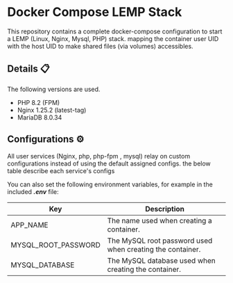 # Docker Compose LEMP Stack

This repository contains a complete docker-compose configuration to start a LEMP (Linux, Nginx, Mysql, PHP) stack. mapping the container user UID with the host UID to make shared files (via volumes) accessibles.

## Details :clipboard:
The following versions are used.

- PHP 8.2 (FPM)
- Nginx 1.25.2 (latest-tag)
- MariaDB 8.0.34


## Configurations :gear:

All user services (Nginx, php, php-fpm , mysql) relay on custom configurations instead of using the default assigned configs.
the below table describe each service's configs

You can also set the following environment variables, for example in the included **_.env_** file:

| Key | Description |
|-----|-------------|
|APP_NAME|The name used when creating a container.|
|MYSQL_ROOT_PASSWORD|The MySQL root password used when creating the container.|
|MYSQL_DATABASE|The MySQL database used when creating the container.|
